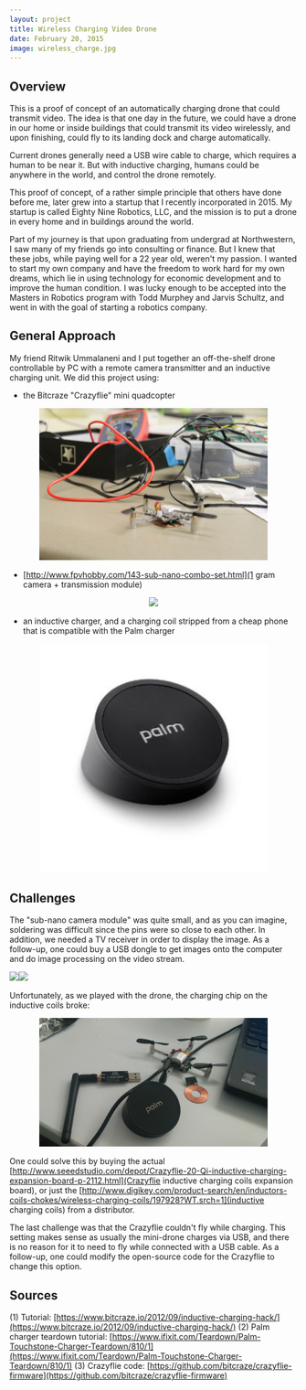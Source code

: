 ```yaml
---
layout: project
title: Wireless Charging Video Drone
date: February 20, 2015
image: wireless_charge.jpg
---
```


## Overview
This is a proof of concept of an automatically charging drone that could transmit video. The idea is that one day in the future, we could have a drone in our home or inside buildings that could transmit its video wirelessly, and upon finishing, could fly to its landing dock and charge automatically. 

Current drones generally need a USB wire cable to charge, which requires a human to be near it. But with inductive charging, humans could be anywhere in the world, and control the drone remotely. 

This proof of concept, of a rather simple principle that others have done before me, later grew into a startup that I recently incorporated in 2015. My startup is called Eighty Nine Robotics, LLC, and the mission is to put a drone in every home and in buildings around the world. 

Part of my journey is that upon graduating from undergrad at Northwestern, I saw many of my friends go into consulting or finance. But I knew that these jobs, while paying well for a 22 year old, weren't my passion. I wanted to start my own company and have the freedom to work hard for my own dreams, which lie in using technology for economic development and to improve the human condition. I was lucky enough to be accepted into the Masters in Robotics program with Todd Murphey and Jarvis Schultz, and went in with the goal of starting a robotics company. 

## General Approach

My friend Ritwik Ummalaneni and I put together an off-the-shelf drone controllable by PC with a remote camera transmitter and an inductive charging unit. We did this project using:

- the Bitcraze "Crazyflie" mini quadcopter
<center><img src="https://github.com/robotjackie/portfolio/blob/gh-pages/public/images/crazyflie.jpg?raw=true"  width="400"></center>

- [http://www.fpvhobby.com/143-sub-nano-combo-set.html](1 gram camera + transmission module)
<center><img src="http://www.fpvhobby.com/img/p/143-353-large.jpg"></center>

- an inductive charger, and a charging coil stripped from a cheap phone that is compatible with the Palm charger
<center><img src="https://github.com/robotjackie/portfolio/blob/gh-pages/public/images/palm_charger.jpg?raw=true" width="400"></center>

<pr>

## Challenges
The "sub-nano camera module" was quite small, and as you can imagine, soldering was difficult since the pins were so close to each other. In addition, we needed a TV receiver in order to display the image. As a follow-up, one could buy a USB dongle to get images onto the computer and do image processing on the video stream.

<img src="http://www.fpvhobby.com/img/p/143-354-thickbox.jpg"><img src="http://www.fpvhobby.com/img/p/143-380-thickbox.jpg">

Unfortunately, as we played with the drone, the charging chip on the inductive coils broke: 

<center><img src="https://github.com/robotjackie/portfolio/blob/gh-pages/public/images/crazyflie_broken.jpg?raw=true" alt="Broken charging chip" width="400"></center>

One could solve this by buying the actual [http://www.seeedstudio.com/depot/Crazyflie-20-Qi-inductive-charging-expansion-board-p-2112.html](Crazyflie inductive charging coils expansion board), or just the [http://www.digikey.com/product-search/en/inductors-coils-chokes/wireless-charging-coils/197928?WT.srch=1](inductive charging coils) from a distributor.

The last challenge was that the Crazyflie couldn't fly while charging. This setting makes sense as usually the mini-drone charges via USB, and there is no reason for it to need to fly while connected with a USB cable. As a follow-up, one could modify the open-source code for the Crazyflie to change this option.


## Sources
(1) Tutorial: [https://www.bitcraze.io/2012/09/inductive-charging-hack/](https://www.bitcraze.io/2012/09/inductive-charging-hack/)
(2) Palm charger teardown tutorial: [https://www.ifixit.com/Teardown/Palm-Touchstone-Charger-Teardown/810/1](https://www.ifixit.com/Teardown/Palm-Touchstone-Charger-Teardown/810/1)
(3) Crazyflie code: [https://github.com/bitcraze/crazyflie-firmware](https://github.com/bitcraze/crazyflie-firmware)

